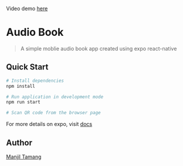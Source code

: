 Video demo [here](https://youtu.be/eALArnbyPIQ)

# Audio Book
> A simple moblie audio book app created using expo react-native

## Quick Start

``` bash
# Install dependencies 
npm install

# Run application in development mode
npm run start

# Scan QR code from the browser page
```
For more details on expo, visit [docs](https://docs.expo.io)


## Author
[Manjil Tamang](https://www.linkedin.com/in/manjiltamang/)
